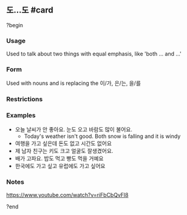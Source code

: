 ## 도...도 #card
?begin
### Usage
Used to talk about two things with equal emphasis, like 'both ... and ...'
### Form
Used with nouns and is replacing the 이/가, 은/는, 을/를
### Restrictions
### Examples
* 오늘 날씨가 안 좋아요. 눈도 오고 바람도 많이 불어요.
	* Today's weather isn't good. Both snow is falling and it is windy
* 여행을 가고 싶은데 돈도 없고 시간도 없어요
* 제 남자 친구는 키도 크고 얼굴도 잘생겼어요.
* 배가 고파요. 밥도 먹고 빵도 먹을 거예요
* 한국에도 가고 싶고 유럽에도 가고 싶어요
### Notes
https://www.youtube.com/watch?v=riFbCbQvFl8
<!--SR:!2025-07-06,8,250-->
?end
